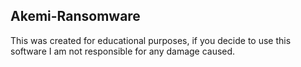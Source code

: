 ## Akemi-Ransomware

This was created for educational purposes, if you decide to use this software I am not responsible for any damage caused.
